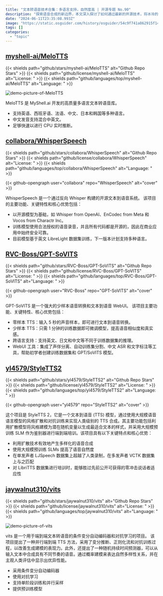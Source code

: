 ```yaml
---
title: "文本转语音技术合集：多语言支持，自然度高 | 开源专题 No.90"
description: "探索语音合成的新边界，本文深入探讨了如何通过最新的开源技术，将冰冷的文字转化为温暖的声音，实现真正的多语言、个性化的文本到语音转换。"
date: "2024-06-11T23:35:08.993Z"
image: "https://static.osguider.com/history/osguider/54c9f741a862915f145e1885ffce4b34.png"
tags: []
categories:
  - "topic"
---
```


## [myshell-ai/MeloTTS](https://github.com/myshell-ai/MeloTTS)

{{< shields path="github/stars/myshell-ai/MeloTTS" alt="Github Repo Stars" >}} {{< shields path="github/license/myshell-ai/MeloTTS" alt="License: " >}} {{< shields path="github/languages/top/myshell-ai/MeloTTS" alt="Language: " >}}

![demo-picture-of-MeloTTS](https://static.osguider.com/subject/github/myshell-ai/MeloTTS/c7ab21995c6cbab5401223fdaf2fb276.png)

MeloTTS 是 MyShell.ai 开发的高质量多语言文本转语音库。

- 支持英语、西班牙语、法语、中文、日本和韩国等多种语言。
- 中文发音支持混合中英文。
- 足够快速以进行 CPU 实时推断。
  
## [collabora/WhisperSpeech](https://github.com/collabora/WhisperSpeech)

{{< shields path="github/stars/collabora/WhisperSpeech" alt="Github Repo Stars" >}} {{< shields path="github/license/collabora/WhisperSpeech" alt="License: " >}} {{< shields path="github/languages/top/collabora/WhisperSpeech" alt="Language: " >}}

{{< github-opengraph user="collabora" repo="WhisperSpeech" alt="cover" >}}

WhisperSpeech 是一个通过反向 Whisper 构建的开源文本到语音系统。
该项目的主要功能、关键特性和核心优势包括：

- 以开源模型为基础，如 Whisper from OpenAI、EnCodec from Meta 和 Vocos from Charactr Inc。
- 训练模型使用合法授权的语音录音，并且所有代码都是开源的，因此在商业应用中始终安全可靠。
- 目前模型基于英文 LibreLight 数据集训练，下一版本计划支持多种语言。
  
## [RVC-Boss/GPT-SoVITS](https://github.com/RVC-Boss/GPT-SoVITS)

{{< shields path="github/stars/RVC-Boss/GPT-SoVITS" alt="Github Repo Stars" >}} {{< shields path="github/license/RVC-Boss/GPT-SoVITS" alt="License: " >}} {{< shields path="github/languages/top/RVC-Boss/GPT-SoVITS" alt="Language: " >}}

{{< github-opengraph user="RVC-Boss" repo="GPT-SoVITS" alt="cover" >}}

GPT-SoVITS 是一个强大的少样本语音转换和文本到语音 WebUI。
该项目主要功能、关键特性、核心优势包括：

- 零样本 TTS：输入 5 秒的声音样本，即可进行文本到语音转换。
- 少样本 TTS：只需 1 分钟的训练数据即可微调模型，提高语音相似度和真实感。
- 跨语言支持：支持英文、日文和中文等不同于训练数据集的推理。
- WebUI 工具：集成了声伴分离、自动训练集分割、中文 ASR 和文字标注等工具，帮助初学者创建训练数据集和 GPT/SoVITS 模型。
  
## [yl4579/StyleTTS2](https://github.com/yl4579/StyleTTS2)

{{< shields path="github/stars/yl4579/StyleTTS2" alt="Github Repo Stars" >}} {{< shields path="github/license/yl4579/StyleTTS2" alt="License: " >}} {{< shields path="github/languages/top/yl4579/StyleTTS2" alt="Language: " >}}

{{< github-opengraph user="yl4579" repo="StyleTTS2" alt="cover" >}}

这个项目是 StyleTTS 2，它是一个文本到语音 (TTS) 模型，通过使用大规模语音语言模型的风格扩散和对抗训练来实现人类级别的 TTS 合成。其主要功能包括利用扩散模型将风格建模为潜在随机变量以生成最适合文本的样式，并采用大规模预训练 SLM 作为鉴别器进行端到端培训。该项目具有以下关键特点和核心优势：

- 利用扩散技术有效地产生多样化的语音合成
- 使用大规模预训练 SLMs 提高了语音自然度
- 在单发声者 LJSpeech 数据集上超越了人类录制，在多发声者 VCTK 数据集上与之匹配
- 对 LibriTTS 数据集进行培训时，能够胜过先前公开可获得的零冲击说话者适应性
  
## [jaywalnut310/vits](https://github.com/jaywalnut310/vits)

{{< shields path="github/stars/jaywalnut310/vits" alt="Github Repo Stars" >}} {{< shields path="github/license/jaywalnut310/vits" alt="License: " >}} {{< shields path="github/languages/top/jaywalnut310/vits" alt="Language: " >}}

![demo-picture-of-vits](https://static.osguider.com/subject/github/jaywalnut310/vits/585bb6eff26338df8f9dfe8c50608aef.png)

vits 是一个用于端到端文本转语音的条件变分自动编码器和对抗学习的项目。
该项目提出了一种并行端到端 TTS 方法，采用了变分推断、正则化流和对抗训练过程，以改善生成建模的表现力。此外，还提出了一种随机持续时间预测器，可以从输入文本中合成具有不同节奏的语音。通过概率建模来表达自然多样性关系，并在主观人类评估中显示出优异性能。

- 采用条件变分自动编码器
- 使用对抗学习
- 支持单阶段训练和并行采样
- 提供预训练模型
  
